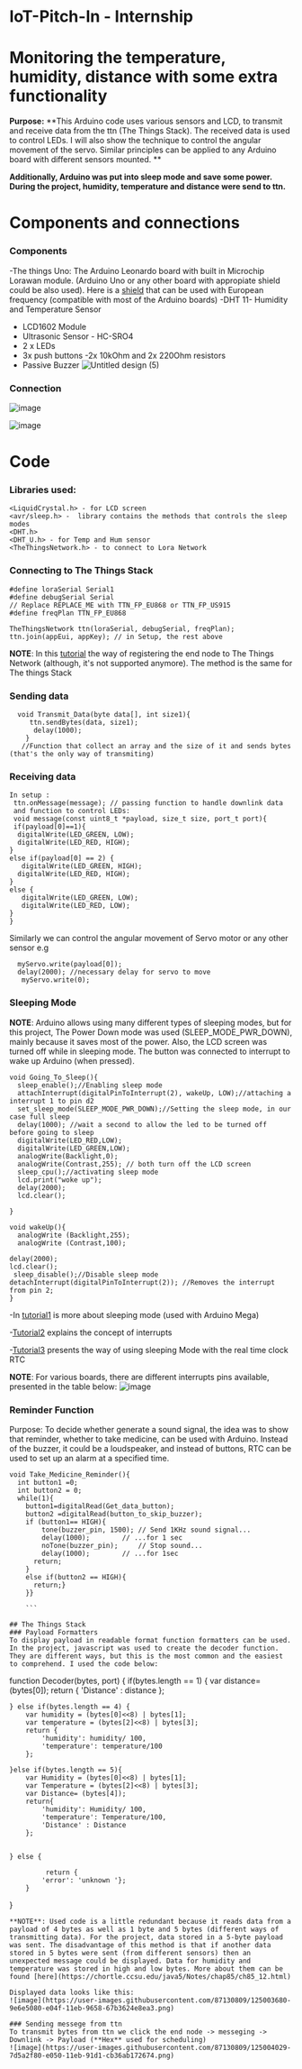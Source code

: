 # IoT-Pitch-In - Internship 
# Monitoring the temperature, humidity, distance with some extra functionality 

**Purpose:** 
**This Arduino code uses various sensors and LCD, to transmit and receive data from the ttn (The Things Stack). The received data is used to control LEDs. I will also show the technique to control the angular movement of the servo. Similar principles can be applied to any Arduino board with different sensors mounted. **

**Additionally, Arduino was put into sleep mode and save some power. During the project, humidity, temperature and distance were send to ttn.**

# Components and connections 
### Components 
-The things Uno: The Arduino Leonardo board with built in Microchip Lorawan module. (Arduino Uno or any other board with appropiate shield could be also used).
 Here is a [shield](https://www.thethingsnetwork.org/marketplace/product/iot-lora-node-shield) that can be used with European frequency (compatible with most of the Arduino boards)
-DHT 11- Humidity and Temperature Sensor 
- LCD1602 Module
- Ultrasonic Sensor - HC-SRO4
- 2 x LEDs 
- 3x push buttons 
-2x 10kOhm and 2x 220Ohm resistors  
- Passive Buzzer 
![Untitled design (5)](https://user-images.githubusercontent.com/87130809/124958099-af986c80-e011-11eb-87d8-a554cd1b261c.png)

### Connection

![image](https://user-images.githubusercontent.com/87130809/124958309-ef5f5400-e011-11eb-9cbb-cefd6337bfba.png)

![image](https://user-images.githubusercontent.com/87130809/124958568-364d4980-e012-11eb-8cc0-d804d58711a5.png)

# Code 
### Libraries used: 
```
<LiquidCrystal.h> - for LCD screen 
<avr/sleep.h> -  library contains the methods that controls the sleep modes
<DHT.h>
<DHT_U.h> - for Temp and Hum sensor 
<TheThingsNetwork.h> - to connect to Lora Network 
```
### Connecting to The Things Stack 
```
#define loraSerial Serial1
#define debugSerial Serial
// Replace REPLACE_ME with TTN_FP_EU868 or TTN_FP_US915
#define freqPlan TTN_FP_EU868

TheThingsNetwork ttn(loraSerial, debugSerial, freqPlan);
ttn.join(appEui, appKey); // in Setup, the rest above 
```
**NOTE**: In this [tutorial](https://www.thethingsnetwork.org/docs/devices/node/quick-start/) the way of registering the end node to The Things Network (although, it's not supported anymore). The method is the same for The things Stack 


### Sending data 

```
  void Transmit_Data(byte data[], int size1){
     ttn.sendBytes(data, size1);
      delay(1000);
    }
   //Function that collect an array and the size of it and sends bytes (that's the only way of transmiting)
   ```
   
   
### Receiving data 

``` 
In setup : 
 ttn.onMessage(message); // passing function to handle downlink data
 and function to control LEDs: 
 void message(const uint8_t *payload, size_t size, port_t port){ 
 if(payload[0]==1){
  digitalWrite(LED_GREEN, LOW); 
  digitalWrite(LED_RED, HIGH);
}
else if(payload[0] == 2) {
   digitalWrite(LED_GREEN, HIGH); 
  digitalWrite(LED_RED, HIGH); 
}
else {
   digitalWrite(LED_GREEN, LOW); 
   digitalWrite(LED_RED, LOW);
}
}
```
Similarly we can control the angular movement of Servo motor or any other sensor e.g
```
  myServo.write(payload[0]);
  delay(2000); //necessary delay for servo to move
   myServo.write(0); 
   ``` 
   
  ### Sleeping Mode 
  **NOTE**: Arduino allows using many different types of sleeping modes, but for this project, The Power Down mode was used (SLEEP_MODE_PWR_DOWN), mainly because it saves most of the power. Also, the LCD screen was turned off while in sleeping mode. The button was connected to interrupt to wake up Arduino (when pressed). 
  
  ```
  void Going_To_Sleep(){
    sleep_enable();//Enabling sleep mode
    attachInterrupt(digitalPinToInterrupt(2), wakeUp, LOW);//attaching a interrupt 1 to pin d2
    set_sleep_mode(SLEEP_MODE_PWR_DOWN);//Setting the sleep mode, in our case full sleep
    delay(1000); //wait a second to allow the led to be turned off before going to sleep
    digitalWrite(LED_RED,LOW);
    digitalWrite(LED_GREEN,LOW);
    analogWrite(Backlight,0); 
    analogWrite(Contrast,255); // both turn off the LCD screen 
    sleep_cpu();//activating sleep mode
    lcd.print("woke up");
    delay(2000);
    lcd.clear();
    
  }

void wakeUp(){
    analogWrite (Backlight,255);
    analogWrite (Contrast,100);

  delay(2000);
  lcd.clear();
   sleep_disable();//Disable sleep mode
  detachInterrupt(digitalPinToInterrupt(2)); //Removes the interrupt from pin 2;
}
```

-In [tutorial1](https://thekurks.net/blog/2018/1/24/guide-to-arduino-sleep-mode) is more about sleeping mode (used with Arduino Mega) 

-[Tutorial2](https://thekurks.net/blog/2016/4/25/using-interrupts) explains the concept of interrupts 

-[Tutorial3](https://thekurks.net/blog/2018/2/5/wakeup-rtc-datalogger) presents the way of using sleeping Mode with the real time clock RTC 

**NOTE**: For various boards, there are different interrupts pins available, presented in the table below: 
![image](https://user-images.githubusercontent.com/87130809/124982506-ae296d00-e02e-11eb-960c-0e498c5ac92e.png)

### Reminder Function 
Purpose: To decide whether generate a sound signal, the idea was to show that reminder, whether to take medicine, can be used with Arduino. Instead of the buzzer, it could be a loudspeaker, and instead of buttons, RTC can be used to set up an alarm at a specified time. 

```
void Take_Medicine_Reminder(){
  int button1 =0;
  int button2 = 0;
  while(1){
    button1=digitalRead(Get_data_button);
    button2 =digitalRead(button_to_skip_buzzer);
    if (button1== HIGH){
        tone(buzzer_pin, 1500); // Send 1KHz sound signal...
        delay(1000);        // ...for 1 sec
        noTone(buzzer_pin);     // Stop sound...
        delay(1000);        // ...for 1sec    
      return;
    }
    else if(button2 == HIGH){
      return;}
    }}
    
    ```

## The Things Stack
### Payload Formatters 
To display payload in readable format function formatters can be used. In the project, javascript was used to create the decoder function. They are different ways, but this is the most common and the easiest to comprehend. I used the code below: 
```
function Decoder(bytes, port) {
    if(bytes.length == 1) {
        var distance= (bytes[0]);
             return {   'Distance' : distance
            };
       
            
        
    } else if(bytes.length == 4) {
        var humidity = (bytes[0]<<8) | bytes[1];
        var temperature = (bytes[2]<<8) | bytes[3];
        return {
            'humidity': humidity/ 100,
            'temperature': temperature/100
        };
        
    }else if(bytes.length == 5){
        var Humidity = (bytes[0]<<8) | bytes[1];
        var Temperature = (bytes[2]<<8) | bytes[3];
        var Distance= (bytes[4]);
        return{
            'humidity': Humidity/ 100,
            'temperature': Temperature/100,
            'Distance' : Distance
        };
    
        
    } else {
     
             return {  
            'error': 'unknown '};
        }
    
}
```
**NOTE**: Used code is a little redundant because it reads data from a payload of 4 bytes as well as 1 byte and 5 bytes (different ways of transmitting data). For the project, data stored in a 5-byte payload was sent. The disadvantage of this method is that if another data stored in 5 bytes were sent (from different sensors) then an unexpected message could be displayed. Data for humidity and temperature was stored in high and low bytes. More about them can be found [here](https://chortle.ccsu.edu/java5/Notes/chap85/ch85_12.html)

Displayed data looks like this: 
![image](https://user-images.githubusercontent.com/87130809/125003680-9e6e5080-e04f-11eb-9658-67b3624e8ea3.png)

### Sending messege from ttn 
To transmit bytes from ttn we click the end node -> messeging -> Downlink -> Payload (**Hex** used for scheduling) 
![image](https://user-images.githubusercontent.com/87130809/125004029-7d5a2f80-e050-11eb-91d1-cb36ab172674.png)


  
